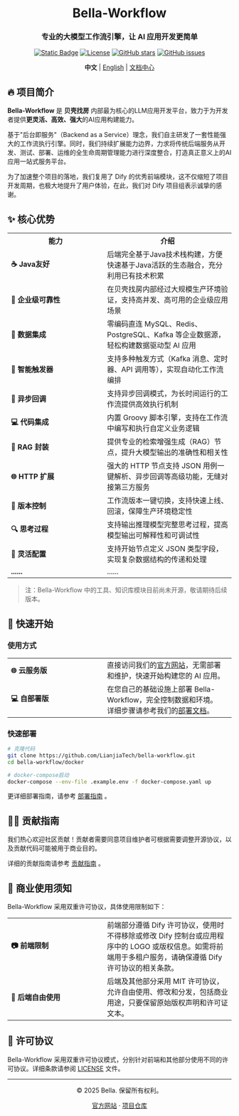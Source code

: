 <div align="center">

# Bella-Workflow

<h3>专业的大模型工作流引擎，让 AI 应用开发更简单</h3>

[![Static Badge](https://img.shields.io/badge/Docs-Bella%20Home-green?style=flat)](https://doc.bella.top/)
[![License](https://img.shields.io/badge/License-Bella--Workflow%20License-blue?style=flat)](./LICENSE)
[![GitHub stars](https://img.shields.io/github/stars/LianjiaTech/bella-workflow?style=flat)](https://github.com/LianjiaTech/bella-workflow/stargazers)
[![GitHub issues](https://img.shields.io/github/issues/LianjiaTech/bella-workflow?style=flat)](https://github.com/LianjiaTech/bella-workflow/issues)

</div>

<p align="center">
  <b>中文</b> | 
  <a href="./README_EN.md">English</a> | 
  <a href="https://doc.bella.top/">文档中心</a>
</p>

## 🔥 项目简介

**Bella-Workflow** 是 **贝壳找房** 内部最为核心的LLM应用开发平台，致力于为开发者提供**更灵活、高效、强大**的AI应用构建能力。

基于"后台即服务"（Backend as a Service）理念，我们自主研发了一套性能强大的工作流执行引擎。同时，我们持续扩展能力边界，力求将传统后端服务从开发、测试、部署、运维的全生命周期管理能力进行深度整合，打造真正意义上的AI应用一站式服务平台。

为了加速整个项目的落地，我们复用了 Dify 的优秀前端模块，这不仅缩短了项目开发周期，也极大地提升了用户体验，在此，我们对 Dify 项目组表示诚挚的感谢。

## ✨ 核心优势

<table>
  <tr>
    <th width="200">能力</th>
    <th>介绍</th>
  </tr>
  <tr>
    <td><b>☕ Java友好</b></td>
    <td>后端完全基于Java技术栈构建，方便快速基于Java活跃的生态融合，充分利用已有技术积累</td>
  </tr>
  <tr>
    <td><b>💪 企业级可靠性</b></td>
    <td>在贝壳找房内部经过大规模生产环境验证，支持高并发、高可用的企业级应用场景</td>
  </tr>
  <tr>
    <td><b>🔎 数据集成</b></td>
    <td>零编码直连 MySQL、Redis、PostgreSQL、Kafka 等企业数据源，轻松构建数据驱动型 AI 应用</td>
  </tr>
  <tr>
    <td><b>🔔 智能触发器</b></td>
    <td>支持多种触发方式（Kafka 消息、定时器、API 调用等），实现自动化工作流编排</td>
  </tr>
  <tr>
    <td><b>🔄 异步回调</b></td>
    <td>支持异步回调模式，为长时间运行的工作流提供高效执行机制</td>
  </tr>
  <tr>
    <td><b>💻 代码集成</b></td>
    <td>内置 Groovy 脚本引擎，支持在工作流中编写和执行自定义业务逻辑</td>
  </tr>
  <tr>
    <td><b>🤖 RAG 封装</b></td>
    <td>提供专业的检索增强生成（RAG）节点，提升大模型输出的准确性和相关性</td>
  </tr>
  <tr>
    <td><b>🌐 HTTP 扩展</b></td>
    <td>强大的 HTTP 节点支持 JSON 用例一键解析、异步回调等高级功能，无缝对接第三方服务</td>
  </tr>
  <tr>
    <td><b>📁 版本控制</b></td>
    <td>工作流版本一键切换，支持快速上线、回滚，保障生产环境稳定性</td>
  </tr>
  <tr>
    <td><b>🔍 思考过程</b></td>
    <td>支持输出推理模型完整思考过程，提高模型输出可解释性和可调试性</td>
  </tr>
  <tr>
    <td><b>📝 灵活配置</b></td>
    <td>支持开始节点定义 JSON 类型字段，实现复杂数据结构的传递和处理</td>
  </tr>
  <tr>
    <td><b>......</b></td>
    <td>......</td>
  </tr>
</table>

> 注：Bella-Workflow 中的工具、知识库模块目前尚未开源，敬请期待后续版本。

## 📍 快速开始

### 使用方式

<table>
  <tr>
    <td width="200"><b>🌐 云服务版</b></td>
    <td>
      直接访问我们的<a href="https://workflow.bella.top/">官方网站</a>，无需部署和维护，快速开始构建您的 AI 应用。
    </td>
  </tr>
  <tr>
    <td><b>💻 自部署版</b></td>
    <td>
      在您自己的基础设施上部署 Bella-Workflow，完全控制数据和环境。<br/>
      详细步骤请参考我们的<a href="https://doc.bella.top/deployment">部署文档</a>。
    </td>
  </tr>
</table>

### 快速部署

```bash
# 克隆代码
git clone https://github.com/LianjiaTech/bella-workflow.git
cd bella-workflow/docker

# docker-compose启动
docker-compose --env-file .example.env -f docker-compose.yaml up
```

更详细部署指南，请参考 [部署指南](./docker/README.md) 。

## 👨‍💻 贡献指南

我们热心欢迎社区贡献！贡献者需要同意项目维护者可根据需要调整开源协议，以及贡献代码可能被用于商业目的。

详细的贡献指南请参考 [贡献指南](./CONTRIBUTING.md) 。

## 🔐 商业使用须知

Bella-Workflow 采用双重许可协议，具体使用限制如下：

<table>
  <tr>
    <td width="200"><b>📷 前端限制</b></td>
    <td>
      前端部分遵循 Dify 许可协议，使用时不得移除或修改 Dify 控制台或应用程序中的 LOGO 或版权信息。如需将前端用于多租户服务，请确保遵循 Dify 许可协议的相关条款。
    </td>
  </tr>
  <tr>
    <td><b>🌟 后端自由使用</b></td>
    <td>
      后端及其他部分采用 MIT 许可协议，允许自由使用、修改和分发，包括商业用途，只要保留原始版权声明和许可证文本。
    </td>
  </tr>
</table>

## 📃 许可协议

Bella-Workflow 采用双重许可协议模式，分别针对前端和其他部分使用不同的许可协议。详细条款请参阅 [LICENSE](./LICENSE) 文件。

---

<div align="center">
  <p>© 2025 Bella. 保留所有权利。</p>
  <p>
    <a href="https://doc.bella.top/">官方网站</a> · 
    <a href="https://github.com/LianjiaTech/bella-workflow">项目仓库</a>
  </p>
</div>



